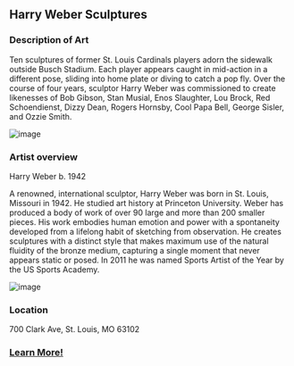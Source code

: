 ## Harry Weber Sculptures
 ### Description of Art
Ten sculptures of former St. Louis Cardinals players adorn the sidewalk outside Busch Stadium. Each player appears caught in mid-action in a different pose, sliding into home plate or diving to catch a pop fly. Over the course of four years, sculptor Harry Weber was commissioned to create likenesses of Bob Gibson, Stan Musial, Enos Slaughter, Lou Brock, Red Schoendienst, Dizzy Dean, Rogers Hornsby, Cool Papa Bell, George Sisler, and Ozzie Smith.

 ![image](http://offbeat.group.shef.ac.uk/statues/images/baseball/Musial_Stan_2A.jpg)
 
 ### Artist overview
Harry Weber
b. 1942

A renowned, international sculptor, Harry Weber was born in St. Louis, Missouri in 1942. He studied art history at Princeton University. Weber has produced a body of work of over 90 large and more than 200 smaller pieces. His work embodies human emotion and power with a spontaneity developed from a lifelong habit of sketching from observation. He creates sculptures with a distinct style that makes maximum use of the natural fluidity of the bronze medium, capturing a single moment that never appears static or posed. In 2011 he was named Sports Artist of the Year by the US Sports Academy.

![image](https://harryweber.com/wp-content/uploads/2017/11/jack-close-052.jpg)

 ### Location
 700 Clark Ave, St. Louis, MO 63102 
 
 ### [Learn More!](https://racstl.org/public-art/stan-musial/)
 


